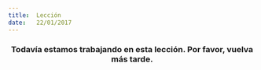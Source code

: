 ```yaml
---
title:  Lección
date:   22/01/2017
---
```


### <center>Todavía estamos trabajando en esta lección. Por favor, vuelva más tarde.</center>